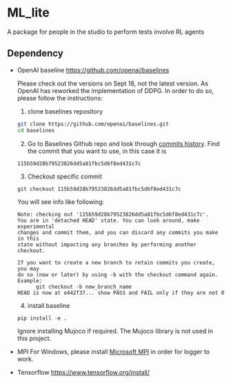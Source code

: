 # ML_lite
A package for people in the studio to perform tests involve RL agents

## Dependency
* OpenAI baseline https://github.com/openai/baselines
     
     Please check out the versions on Sept 18, not the latest version. As OpenAI has reworked the implementation of DDPG. In order to do so, please follow the instructions:
     1. clone baselines repository
     ```bash
    git clone https://github.com/openai/baselines.git
    cd baselines
    ```
    2. Go to Baselines Github repo and look through [commits history](https://github.com/openai/baselines/commits).
    Find the commit that you want to use, in this case it is 
    ```
    115b59d28b79523826dd5a81fbc5d6f8ed431c7c
    ```
    3. Checkout specific commit
    ```
    git checkout 115b59d28b79523826dd5a81fbc5d6f8ed431c7c
    ```
    You will see info like following:
    ```
    Note: checking out '115b59d28b79523826dd5a81fbc5d6f8ed431c7c'.
    You are in 'detached HEAD' state. You can look around, make experimental
    changes and commit them, and you can discard any commits you make in this
    state without impacting any branches by performing another checkout.
    
    If you want to create a new branch to retain commits you create, you may
    do so (now or later) by using -b with the checkout command again. Example:
          git checkout -b new_branch_name
    HEAD is now at e442f37... show PASS and FAIL only if they are not 0
    ```
    4. install baseline
    ```
    pip install -e .
    ```
    
    Ignore installing Mujoco if required. The Mujoco library is not used in this project.
* MPI
  For Windows, please install [Microsoft MPI](https://docs.microsoft.com/en-us/message-passing-interface/microsoft-mpi) in order for logger to work.
* Tensorflow https://www.tensorflow.org/install/

